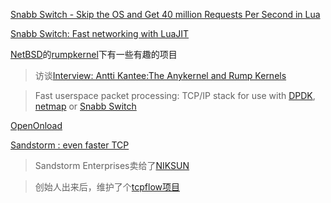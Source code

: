[Snabb Switch - Skip the OS and Get 40 million Requests Per Second in Lua](http://highscalability.com/blog/2014/2/13/snabb-switch-skip-the-os-and-get-40-million-requests-per-sec.html)

[Snabb Switch: Fast networking with LuaJIT](https://github.com/SnabbCo/snabbswitch)

[NetBSD](http://wiki.netbsd.org/rumpkernel/)的[rumpkernel](https://github.com/rumpkernel/wiki/wiki)下有一些有趣的项目

>访谈[Interview: Antti Kantee:The Anykernel and Rump Kernels](https://archive.fosdem.org/2013/interviews/2013-antii-kantee/)

>Fast userspace packet processing: TCP/IP stack for use with [DPDK](https://github.com/rumpkernel/dpdk-rumptcpip), [netmap](https://github.com/rumpkernel/netmap-rumptcpip) or [Snabb Switch](https://github.com/anttikantee/snabbswitch/tree/rumpkernel/)

[OpenOnload](http://www.openonload.org/)

[Sandstorm : even faster TCP](http://perso.uclouvain.be/olivier.bonaventure/blog/html/2013/12/01/sandstorm.html)

>Sandstorm Enterprises卖给了[NIKSUN](http://www.niksun.com/sandstorm.php)

>创始人出来后，维护了个[tcpflow项目](https://github.com/simsong/tcpflow)

